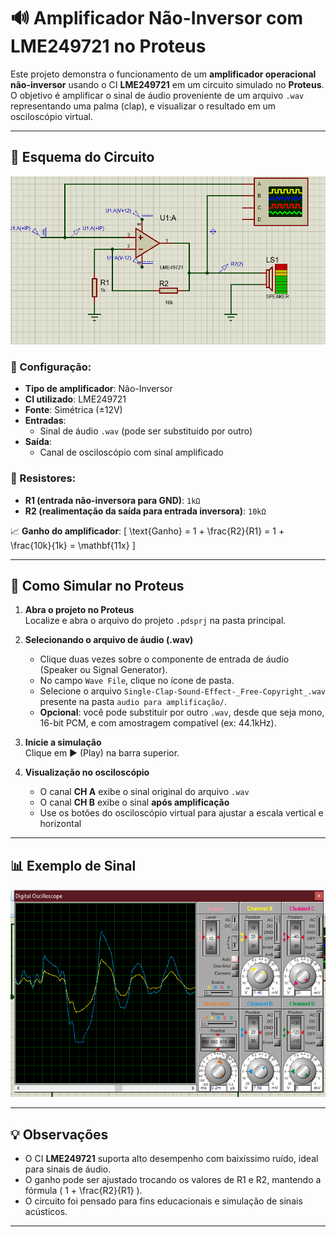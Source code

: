# 🔊 Amplificador Não-Inversor com LME249721 no Proteus

Este projeto demonstra o funcionamento de um **amplificador operacional não-inversor** usando o CI **LME249721** em um circuito simulado no **Proteus**. O objetivo é amplificar o sinal de áudio proveniente de um arquivo `.wav` representando uma palma (clap), e visualizar o resultado em um osciloscópio virtual.

---

## 📐 Esquema do Circuito

<p align="center">
  <img src="imagens/esquema.png" width="600px">
</p>

### 🧪 Configuração:
- **Tipo de amplificador**: Não-Inversor
- **CI utilizado**: LME249721
- **Fonte**: Simétrica (±12V)
- **Entradas**:
  - Sinal de áudio `.wav` (pode ser substituído por outro)
- **Saída**:
  - Canal de osciloscópio com sinal amplificado

### 🔧 Resistores:
- **R1 (entrada não-inversora para GND)**: `1kΩ`
- **R2 (realimentação da saída para entrada inversora)**: `10kΩ`

📈 **Ganho do amplificador**:
\[
\text{Ganho} = 1 + \frac{R2}{R1} = 1 + \frac{10k}{1k} = \mathbf{11x}
\]

---

## 🧰 Como Simular no Proteus

1. **Abra o projeto no Proteus**  
   Localize e abra o arquivo do projeto `.pdsprj` na pasta principal.

2. **Selecionando o arquivo de áudio (.wav)**  
   - Clique duas vezes sobre o componente de entrada de áudio (Speaker ou Signal Generator).
   - No campo `Wave File`, clique no ícone de pasta.
   - Selecione o arquivo `Single-Clap-Sound-Effect-_Free-Copyright_.wav` presente na pasta `audio para amplificação/`.
   - **Opcional**: você pode substituir por outro `.wav`, desde que seja mono, 16-bit PCM, e com amostragem compatível (ex: 44.1kHz).

3. **Inicie a simulação**  
   Clique em ▶️ (Play) na barra superior.

4. **Visualização no osciloscópio**  
   - O canal **CH A** exibe o sinal original do arquivo `.wav`
   - O canal **CH B** exibe o sinal **após amplificação**
   - Use os botões do osciloscópio virtual para ajustar a escala vertical e horizontal

---

## 📊 Exemplo de Sinal

<p align="center">
  <img src="imagens/ondas.png" width="600px">
</p>

---

## 💡 Observações

- O CI **LME249721** suporta alto desempenho com baixíssimo ruído, ideal para sinais de áudio.
- O ganho pode ser ajustado trocando os valores de R1 e R2, mantendo a fórmula \( 1 + \frac{R2}{R1} \).
- O circuito foi pensado para fins educacionais e simulação de sinais acústicos.

---


